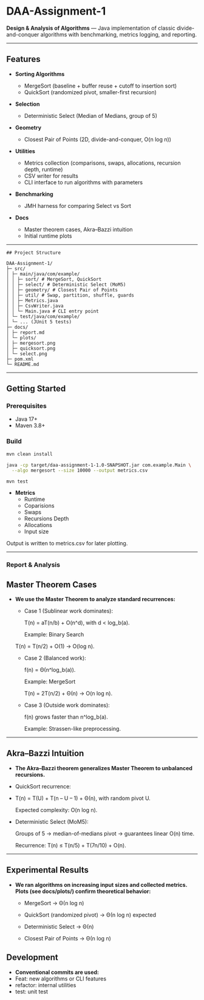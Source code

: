 #  DAA-Assignment-1

**Design & Analysis of Algorithms** — Java implementation of classic divide-and-conquer algorithms with benchmarking, metrics logging, and reporting.

---

##  Features

- **Sorting Algorithms**
  - MergeSort (baseline + buffer reuse + cutoff to insertion sort)
  - QuickSort (randomized pivot, smaller-first recursion)

- **Selection**
  - Deterministic Select (Median of Medians, group of 5)

- **Geometry**
  - Closest Pair of Points (2D, divide-and-conquer, O(n log n))

- **Utilities**
  - Metrics collection (comparisons, swaps, allocations, recursion depth, runtime)
  - CSV writer for results
  - CLI interface to run algorithms with parameters

- **Benchmarking**
  - JMH harness for comparing Select vs Sort

- **Docs**
  - Master theorem cases, Akra–Bazzi intuition
  - Initial runtime plots

---
```
## Project Structure

DAA-Assignment-1/
├─ src/
│ ├─ main/java/com/example/
│ │ ├─ sort/ # MergeSort, QuickSort
│ │ ├─ select/ # Deterministic Select (MoM5)
│ │ ├─ geometry/ # Closest Pair of Points
│ │ ├─ util/ # Swap, partition, shuffle, guards
│ │ ├─ Metrics.java
│ │ ├─ CsvWriter.java
│ │ └─ Main.java # CLI entry point
│ └─ test/java/com/example/
│ └─ ... (JUnit 5 tests)
├─ docs/
│ ├─ report.md
│ └─ plots/
│ ├─ mergesort.png
│ ├─ quicksort.png
│ └─ select.png
├─ pom.xml
└─ README.md

```
---

## Getting Started

### Prerequisites
- Java 17+
- Maven 3.8+

### Build
```bash
mvn clean install

java -cp target/daa-assignment-1-1.0-SNAPSHOT.jar com.example.Main \
  --algo mergesort --size 10000 --output metrics.csv
```
```
mvn test
```

- **Metrics**
  - Runtime
  - Coparisions
  - Swaps
  - Recursions Depth
  - Allocations
  - Input size 

Output is written to metrics.csv for later plotting.

---

### Report & Analysis

## Master Theorem Cases

- **We use the Master Theorem to analyze standard recurrences:**
  - Case 1 (Sublinear work dominates):
  
    T(n) = aT(n/b) + O(n^d), with d < log_b(a).

    Example: Binary Search
  
  T(n) = T(n/2) + O(1) → O(log n).
  - Case 2 (Balanced work):
    
    f(n) = Θ(n^log_b(a)).
    
    Example: MergeSort
    
    T(n) = 2T(n/2) + Θ(n) → O(n log n).

  - Case 3 (Outside work dominates):
    
    f(n) grows faster than n^log_b(a).
    
    Example: Strassen-like preprocessing.

---

## Akra–Bazzi Intuition

- **The Akra–Bazzi theorem generalizes Master Theorem to unbalanced recursions.**
- QuickSort recurrence:
- 
  T(n) = T(U) + T(n – U – 1) + Θ(n), with random pivot U.
  
  Expected complexity: O(n log n).

- Deterministic Select (MoM5):
  
  Groups of 5 → median-of-medians pivot → guarantees linear O(n) time.
  
  Recurrence: T(n) ≤ T(n/5) + T(7n/10) + O(n).

---

## Experimental Results
- **We ran algorithms on increasing input sizes and collected metrics.
  Plots (see docs/plots/) confirm theoretical behavior:**
  - MergeSort → Θ(n log n)

  - QuickSort (randomized pivot) → Θ(n log n) expected

  - Deterministic Select → Θ(n)

  - Closest Pair of Points → Θ(n log n)
## Development 

- **Conventional commits are used:**
- Feat: new algorithms or CLI features
- refactor: internal utilities
- test: unit test

